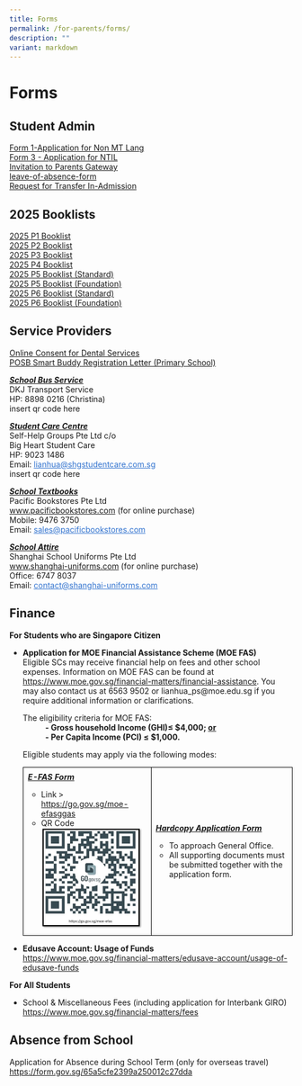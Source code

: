 ```yaml
---
title: Forms
permalink: /for-parents/forms/
description: ""
variant: markdown
---
```

<h1><strong>Forms</strong></h1>

<h2><strong>Student Admin</strong></h2>
<p><a href="/files/Forms/Form%201-Application%20for%20Non%20MT%20Lang.pdf" target="_blank">Form 1-Application for Non MT Lang</a><br><a href="/files/Forms/Form%203%20-%20Application%20for%20NTIL.pdf" target="_blank">Form 3 - Application for NTIL</a><br><a href="/files/Forms/Invitation%20Letter%20to%20Parents%20(Final)_general.pdf" target="_blank">Invitation to Parents Gateway</a><br><a href="/files/Forms/leave-of-absence-form.pdf" target="_blank">leave-of-absence-form</a><br><a href="/files/Forms/lhpstransferadmissionform_v2_jan2025.pdf" target="_blank">Request for Transfer In-Admission</a></p>


<h2><strong>2025 Booklists</strong></h2>


<p><a href="/files/For%20Parents/2025%20booklists/2025_P1Booklist.pdf" target="_blank">2025 P1 Booklist</a><br>
<a href="/files/For%20Parents/2025%20booklists/2025_P2Booklist.pdf" target="_blank">2025 P2 Booklist</a>
<br>
<a href="/files/For%20Parents/2025%20booklists/2025_P3Booklist.pdf" target="_blank">2025 P3 Booklist</a>
<br>
<a href="/files/For%20Parents/2025%20booklists/2025_P4Booklist.pdf" target="_blank">2025 P4 Booklist</a><br>
<a href="/files/For%20Parents/2025%20booklists/2025_P5Booklist.pdf" target="_blank">2025 P5 Booklist (Standard)</a>
<br>
<a href="/files/For%20Parents/2025%20booklists/2025_P5F_Booklist.pdf" target="_blank">2025 P5 Booklist (Foundation)</a>
<br>
<a href="/files/For%20Parents/2025%20booklists/2025_P6Booklist.pdf" target="_blank">2025 P6 Booklist (Standard)</a><br>
<a href="/files/For%20Parents/2025%20booklists/2025_P6F_Booklist.pdf" target="_blank">2025 P6 Booklist (Foundation)</a></p>


<h2><strong>Service Providers</strong></h2>
<p><a href="/files/Forms/Online%20Consent%20for%20Dental%20Services.pdf" target="_blank">Online Consent for Dental Services</a><br><a href="/files/Forms/POSB%20Smart%20Buddy%20Registration%20Letter%20(Primary%20School)%20.pdf" target="_blank">POSB Smart Buddy Registration Letter (Primary School)</a></p>

<p><i><strong><u>School Bus Service</u></strong></i><br>
DKJ Transport Service<br>
HP: 8898 0216 (Christina)<br>
insert qr code here </p>

<p><i><strong><u>Student Care Centre</u></strong></i><br>
Self-Help Groups Pte Ltd c/o<br>
Big Heart Student Care<br>
HP: 9023 1486<br>
Email: <span style="color: #3072cf;"><u>lianhua@shgstudentcare.com.sg</u></span><br>
insert qr code here </p>

<p><i><strong><u>School Textbooks</u></strong></i><br>
Pacific Bookstores Pte Ltd<br>
<a href="www.pacificbookstores.com">www.pacificbookstores.com</a> (for online purchase)<br>
Mobile: 9476 3750<br>
Email: <span style="color: #3072cf;"><u>sales@pacificbookstores.com</u></span></p>

<p><i><strong><u>School Attire</u></strong></i><br>
Shanghai School Uniforms Pte Ltd<br>
<a href="www.shanghai-uniforms.com">www.shanghai-uniforms.com</a> (for online purchase)<br>
Office: 6747 8037<br>
Email: <span style="color: #3072cf;"><u>contact@shanghai-uniforms.com</u></span></p>


<h2><strong>Finance</strong></h2>
<p><strong>For Students who are Singapore Citizen</strong>
</p><ul>
  <li><strong>Application for MOE Financial Assistance Scheme (MOE FAS)</strong><br>Eligible SCs may receive financial help on fees and other school expenses. Information on MOE FAS can be found at <a href="https://www.moe.gov.sg/financial-matters/financial-assistance">https://www.moe.gov.sg/financial-matters/financial-assistance</a>. You may also contact us at 6563 9502 or lianhua_ps@moe.edu.sg if you require additional information or clarifications.</li><p></p>
	<dl>
  <dt>The eligibility criteria for MOE FAS:</dt>
  <dd><strong>- Gross household Income (GHI)≤ $4,000; <u>or</u></strong></dd><strong>
  </strong><dd><strong>- Per Capita Income (PCI) ≤ $1,000.</strong></dd>
</dl>
	Eligible students may apply via the following modes:
	<br>
	<table style="border-collapse: collapse; width: 100%;">
  <tbody><tr>
    <td style="border: 1px solid black; padding: 8px;"><i><strong><u>E-FAS Form</u></strong></i><br><ul>
  <li>Link &gt; <a href="https://go.gov.sg/moe-efasggas">https://go.gov.sg/moe-efasggas</a></li>
  <li>QR Code<br><img style="width: 180px; height: 180px;" src="/images/Forms/E_FAS_Application_Form__QR_Code_.jpg">
</li>
</ul></td>
    <td style="border: 1px solid black; padding: 8px;"><i><strong><u>Hardcopy Application Form</u></strong></i><br>
<ul>
  <li>To approach General Office.</li>
  <li>All supporting documents must be submitted together with the application form.</li>
  </ul></td>
  </tr>
</tbody></table>
	
  <li><strong>Edusave Account: Usage of Funds</strong></li>
		<a href="https://www.moe.gov.sg/financial-matters/edusave-account/usage-of-edusave-funds">https://www.moe.gov.sg/financial-matters/edusave-account/usage-of-edusave-funds</a>
</ul>  

<strong>For All Students</strong>
<ul>
  <li>School &amp; Miscellaneous Fees (including application for Interbank GIRO)</li>
		<a href="https://www.moe.gov.sg/financial-matters/fees">https://www.moe.gov.sg/financial-matters/fees</a>
</ul>  

<h2><strong>Absence from School</strong></h2>
Application for Absence during School Term (only for overseas travel) <br>
<a href="https://form.gov.sg/65a5cfe2399a250012c27dda">https://form.gov.sg/65a5cfe2399a250012c27dda</a>